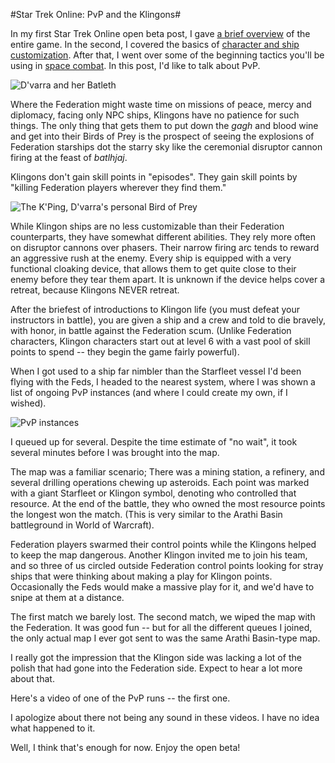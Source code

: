 #Star Trek Online: PvP and the Klingons#

In my first Star Trek Online open beta post, I gave [a brief overview](http://westkarana.com/index.php/2010/01/11/star-trek-online-a-first-look/) of the entire game. In the second, I covered the basics of [character and ship customization](http://westkarana.com/index.php/2010/01/11/star-trek-online-character-and-ship-creation/). After that, I went over some of the beginning tactics you'll be using in [space combat](http://westkarana.com/index.php/2010/01/11/star-trek-online-basic-space-combat-video/). In this post, I'd like to talk about PvP.

![](http://westkarana.com/wp-content/uploads/2010/01/screenshot_2010-01-10-14-14-23.jpg "D'varra and her Batleth")

Where the Federation might waste time on missions of peace, mercy and diplomacy, facing only NPC ships, Klingons have no patience for such things. The only thing that gets them to put down the *gagh* and blood wine and get into their Birds of Prey is the prospect of seeing the explosions of Federation starships dot the starry sky like the ceremonial disruptor cannon firing at the feast of *batlhjaj*.

Klingons don't gain skill points in "episodes". They gain skill points by "killing Federation players wherever they find them."

![](http://westkarana.com/wp-content/uploads/2010/01/GameClient-2010-01-10-14-25-40-67.jpg "The K'Ping, D'varra's personal Bird of Prey")

While Klingon ships are no less customizable than their Federation counterparts, they have somewhat different abilities. They rely more often on disruptor cannons over phasers. Their narrow firing arc tends to reward an aggressive rush at the enemy. Every ship is equipped with a very functional cloaking device, that allows them to get quite close to their enemy before they tear them apart. It is unknown if the device helps cover a retreat, because Klingons NEVER retreat.

After the briefest of introductions to Klingon life (you must defeat your instructors in battle), you are given a ship and a crew and told to die bravely, with honor, in battle against the Federation scum. (Unlike Federation characters, Klingon characters start out at level 6 with a vast pool of skill points to spend -- they begin the game fairly powerful).

When I got used to a ship far nimbler than the Starfleet vessel I'd been flying with the Feds, I headed to the nearest system, where I was shown a list of ongoing PvP instances (and where I could create my own, if I wished).

![](http://westkarana.com/wp-content/uploads/2010/01/GameClient-2010-01-10-18-40-48-09.jpg "PvP instances")

I queued up for several. Despite the time estimate of "no wait", it took several minutes before I was brought into the map.

The map was a familiar scenario; There was a mining station, a refinery, and several drilling operations chewing up asteroids. Each point was marked with a giant Starfleet or Klingon symbol, denoting who controlled that resource. At the end of the battle, they who owned the most resource points the longest won the match. (This is very similar to the Arathi Basin battleground in World of Warcraft).

Federation players swarmed their control points while the Klingons helped to keep the map dangerous. Another Klingon invited me to join his team, and so three of us circled outside Federation control points looking for stray ships that were thinking about making a play for Klingon points. Occasionally the Feds would make a massive play for it, and we'd have to snipe at them at a distance.

The first match we barely lost. The second match, we wiped the map with the Federation. It was good fun -- but for all the different queues I joined, the only actual map I ever got sent to was the same Arathi Basin-type map.

I really got the impression that the Klingon side was lacking a lot of the polish that had gone into the Federation side. Expect to hear a lot more about that.

Here's a video of one of the PvP runs -- the first one.



I apologize about there not being any sound in these videos. I have no idea what happened to it.

Well, I think that's enough for now. Enjoy the open beta!

